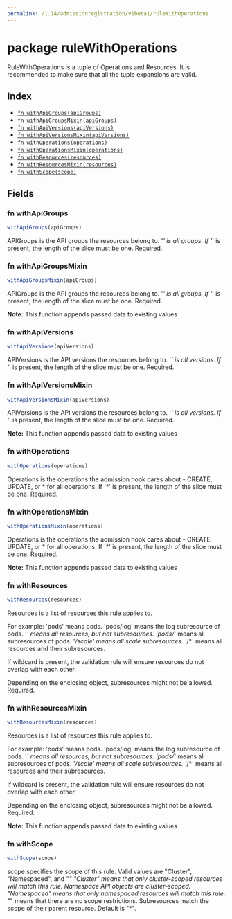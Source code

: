 ```yaml
---
permalink: /1.14/admissionregistration/v1beta1/ruleWithOperations
---
```


# package ruleWithOperations

RuleWithOperations is a tuple of Operations and Resources. It is recommended to make sure that all the tuple expansions are valid.

## Index

* [`fn withApiGroups(apiGroups)`](#fn-withapigroups)
* [`fn withApiGroupsMixin(apiGroups)`](#fn-withapigroupsmixin)
* [`fn withApiVersions(apiVersions)`](#fn-withapiversions)
* [`fn withApiVersionsMixin(apiVersions)`](#fn-withapiversionsmixin)
* [`fn withOperations(operations)`](#fn-withoperations)
* [`fn withOperationsMixin(operations)`](#fn-withoperationsmixin)
* [`fn withResources(resources)`](#fn-withresources)
* [`fn withResourcesMixin(resources)`](#fn-withresourcesmixin)
* [`fn withScope(scope)`](#fn-withscope)

## Fields

### fn withApiGroups

```ts
withApiGroups(apiGroups)
```

APIGroups is the API groups the resources belong to. '*' is all groups. If '*' is present, the length of the slice must be one. Required.

### fn withApiGroupsMixin

```ts
withApiGroupsMixin(apiGroups)
```

APIGroups is the API groups the resources belong to. '*' is all groups. If '*' is present, the length of the slice must be one. Required.

**Note:** This function appends passed data to existing values

### fn withApiVersions

```ts
withApiVersions(apiVersions)
```

APIVersions is the API versions the resources belong to. '*' is all versions. If '*' is present, the length of the slice must be one. Required.

### fn withApiVersionsMixin

```ts
withApiVersionsMixin(apiVersions)
```

APIVersions is the API versions the resources belong to. '*' is all versions. If '*' is present, the length of the slice must be one. Required.

**Note:** This function appends passed data to existing values

### fn withOperations

```ts
withOperations(operations)
```

Operations is the operations the admission hook cares about - CREATE, UPDATE, or * for all operations. If '*' is present, the length of the slice must be one. Required.

### fn withOperationsMixin

```ts
withOperationsMixin(operations)
```

Operations is the operations the admission hook cares about - CREATE, UPDATE, or * for all operations. If '*' is present, the length of the slice must be one. Required.

**Note:** This function appends passed data to existing values

### fn withResources

```ts
withResources(resources)
```

Resources is a list of resources this rule applies to.

For example: 'pods' means pods. 'pods/log' means the log subresource of pods. '*' means all resources, but not subresources. 'pods/*' means all subresources of pods. '*/scale' means all scale subresources. '*/*' means all resources and their subresources.

If wildcard is present, the validation rule will ensure resources do not overlap with each other.

Depending on the enclosing object, subresources might not be allowed. Required.

### fn withResourcesMixin

```ts
withResourcesMixin(resources)
```

Resources is a list of resources this rule applies to.

For example: 'pods' means pods. 'pods/log' means the log subresource of pods. '*' means all resources, but not subresources. 'pods/*' means all subresources of pods. '*/scale' means all scale subresources. '*/*' means all resources and their subresources.

If wildcard is present, the validation rule will ensure resources do not overlap with each other.

Depending on the enclosing object, subresources might not be allowed. Required.

**Note:** This function appends passed data to existing values

### fn withScope

```ts
withScope(scope)
```

scope specifies the scope of this rule. Valid values are "Cluster", "Namespaced", and "*" "Cluster" means that only cluster-scoped resources will match this rule. Namespace API objects are cluster-scoped. "Namespaced" means that only namespaced resources will match this rule. "*" means that there are no scope restrictions. Subresources match the scope of their parent resource. Default is "*".